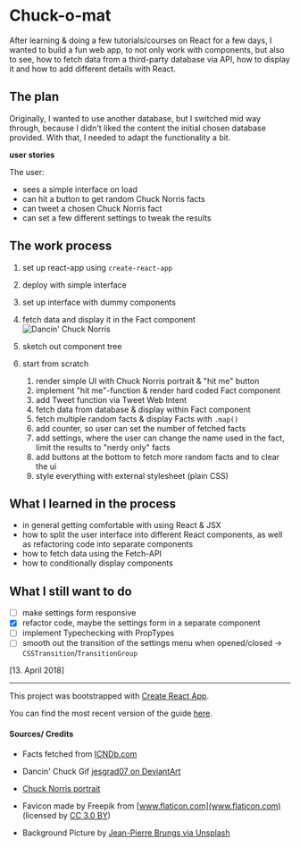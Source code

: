 # Chuck-o-mat

After learning & doing a few tutorials/courses on React for a few days, I wanted to build a fun web app, to not only work with components, but also to see, how to fetch data from a third-party database via API, how to display it and how to add different details with React.

## The plan

Originally, I wanted to use another database, but I switched mid way through, because I didn't liked the content the initial chosen database provided. With that, I needed to adapt the functionality a bit.

**user stories**

The user:  
* sees a simple interface on load  
* can hit a button to get random Chuck Norris facts  
* can tweet a chosen Chuck Norris fact  
* can set a few different settings to tweak the results  

## The work process

1. set up react-app using `create-react-app`  
2. deploy with simple interface  

3. set up interface with dummy components  
4. fetch data and display it in the Fact component  
![Dancin' Chuck Norris](https://media.giphy.com/media/9oIZogsRnw81FtHq4x/giphy.gif)  
5. sketch out component tree  
6. start from scratch  
    1. render simple UI with Chuck Norris portrait & "hit me" button  
    2. implement "hit me"-function & render hard coded Fact component  
    3. add Tweet function via Tweet Web Intent  
    4. fetch data from database & display within Fact component  
    5. fetch multiple random facts & display Facts with `.map()`  
    6. add counter, so user can set the number of fetched facts  
    7. add settings, where the user can change the name used in the fact, limit the results to "nerdy only" facts  
    8. add buttons at the bottom to fetch more random facts and to clear the ui  
    9. style everything with external stylesheet (plain CSS)

## What I learned in the process

* in general getting comfortable with using React & JSX  
* how to split the user interface into different React components, as well as refactoring code into separate components  
* how to fetch data using the Fetch-API  
* how to conditionally display components  

## What I still want to do

- [ ] make settings form responsive  
- [x] refactor code, maybe the settings form in a separate component
- [ ] implement Typechecking with PropTypes  
- [ ] smooth out the transition of the settings menu when opened/closed → `CSSTransition`/`TransitionGroup`  

[13. April 2018]

-----------

This project was bootstrapped with [Create React App](https://github.com/facebookincubator/create-react-app).

You can find the most recent version of the guide [here](https://github.com/facebookincubator/create-react-app/blob/master/packages/react-scripts/template/README.md).

#### Sources/ Credits

* Facts fetched from [ICNDb.com](http://www.icndb.com/api/)

* Dancin' Chuck Gif [jesgrad07 on DeviantArt](https://jesgrad07.deviantart.com/art/Chuck-Norris-Dancin-186138685)  
* [Chuck Norris portrait](https://static.wixstatic.com/media/2cd43b_6a369bda0d874ace8e00e08838ce16a0~mv2.png)  
* Favicon made by Freepik from [www.flaticon.com](www.flaticon.com) (licensed by [CC 3.0 BY](http://creativecommons.org/licenses/by/3.0/))  
* Background Picture by [Jean-Pierre Brungs via Unsplash](https://unsplash.com/@johnnyabroad)
